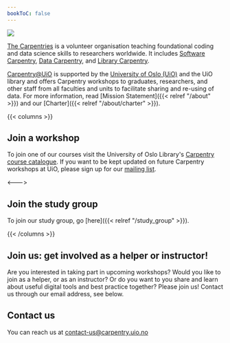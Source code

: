 ```yaml
---
bookToC: false
---
```


![](uio-carpentry-logo.png)

[The Carpentries](https://carpentries.org) is a volunteer organisation teaching foundational 
coding and data science skills to researchers worldwide. It includes [Software Carpentry](https://software-carpentry.org), [Data Carpentry](https://datacarpentry.org), and [Library Carpentry](https://librarycarpentry.github.io/).

[Carpentry@UiO](https://www.ub.uio.no/english/writing-publishing/dsc/carpentry-uio/) is supported by the [University of Oslo (UiO)](https://www.uio.no) and the UiO library and offers Carpentry workshops to graduates, researchers, and other staff from all faculties and units to facilitate sharing and re-using of data. 
For more information, read [Mission Statement]({{< relref "/about" >}}) and our [Charter]({{< relref "/about/charter" >}}).

{{< columns >}}

## Join a workshop
To join one of our courses visit the University of Oslo Library's 
[Carpentry course catalogue](https://www.ub.uio.no/english/courses-events/courses/other/Carpentry/).
If you want to be kept updated on future Carpentry workshops at UiO, please sign up for our [mailing list](https://sympa.uio.no/carpentry.uio.no/info/announcements).

<--->

## Join the study group
To join our study group, go [here]({{< relref "/study_group" >}}).

{{< /columns >}}


## Join us: get involved as a helper or instructor!
Are you interested in taking part in upcoming workshops? Would you like to join as a helper, or as an instructor? Or do you want to you share and learn about useful digital tools and best practice together? Please join us! Contact us through our email address, see below.

## Contact us

You can reach us at contact-us@carpentry.uio.no
